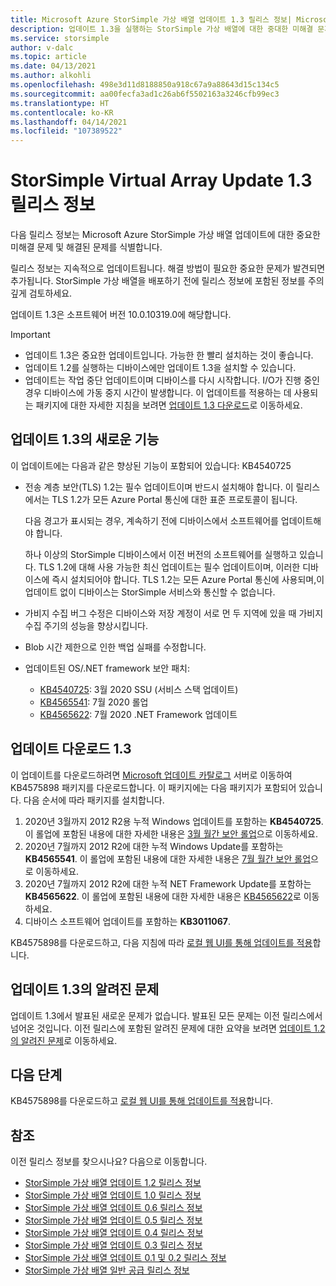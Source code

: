 ```yaml
---
title: Microsoft Azure StorSimple 가상 배열 업데이트 1.3 릴리스 정보| Microsoft Docs
description: 업데이트 1.3을 실행하는 StorSimple 가상 배열에 대한 중대한 미해결 문제 및 해결 방법을 설명합니다.
ms.service: storsimple
author: v-dalc
ms.topic: article
ms.date: 04/13/2021
ms.author: alkohli
ms.openlocfilehash: 498e3d11d8188850a918c67a9a88643d15c134c5
ms.sourcegitcommit: aa00fecfa3ad1c26ab6f5502163a3246cfb99ec3
ms.translationtype: HT
ms.contentlocale: ko-KR
ms.lasthandoff: 04/14/2021
ms.locfileid: "107389522"
---
```

# <a name="storsimple-virtual-array-update-13-release-notes"></a>StorSimple Virtual Array Update 1.3 릴리스 정보

다음 릴리스 정보는 Microsoft Azure StorSimple 가상 배열 업데이트에 대한 중요한 미해결 문제 및 해결된 문제를 식별합니다.

릴리스 정보는 지속적으로 업데이트됩니다. 해결 방법이 필요한 중요한 문제가 발견되면 추가됩니다. StorSimple 가상 배열을 배포하기 전에 릴리스 정보에 포함된 정보를 주의 깊게 검토하세요.

업데이트 1.3은 소프트웨어 버전 10.0.10319.0에 해당합니다.

> [!IMPORTANT]
> - 업데이트 1.3은 중요한 업데이트입니다. 가능한 한 빨리 설치하는 것이 좋습니다.
> - 업데이트 1.2를 실행하는 디바이스에만 업데이트 1.3을 설치할 수 있습니다.
> - 업데이트는 작업 중단 업데이트이며 디바이스를 다시 시작합니다. I/O가 진행 중인 경우 디바이스에 가동 중지 시간이 발생합니다. 이 업데이트를 적용하는 데 사용되는 패키지에 대한 자세한 지침을 보려면 [업데이트 1.3 다운로드](#download-update-13)로 이동하세요.

## <a name="whats-new-in-update-13"></a>업데이트 1.3의 새로운 기능

이 업데이트에는 다음과 같은 향상된 기능이 포함되어 있습니다: KB4540725

- 전송 계층 보안(TLS) 1.2는 필수 업데이트이며 반드시 설치해야 합니다. 이 릴리스에서는 TLS 1.2가 모든 Azure Portal 통신에 대한 표준 프로토콜이 됩니다.
  
   다음 경고가 표시되는 경우, 계속하기 전에 디바이스에서 소프트웨어를 업데이트해야 합니다.

   하나 이상의 StorSimple 디바이스에서 이전 버전의 소프트웨어를 실행하고 있습니다. TLS 1.2에 대해 사용 가능한 최신 업데이트는 필수 업데이트이며, 이러한 디바이스에 즉시 설치되어야 합니다. TLS 1.2는 모든 Azure Portal 통신에 사용되며,이 업데이트 없이 디바이스는 StorSimple 서비스와 통신할 수 없습니다.

- 가비지 수집 버그 수정은 디바이스와 저장 계정이 서로 먼 두 지역에 있을 때 가비지 수집 주기의 성능을 향상시킵니다.
- Blob 시간 제한으로 인한 백업 실패를 수정합니다.
- 업데이트된 OS/.NET framework 보안 패치:
  - [KB4540725](https://support.microsoft.com/topic/servicing-stack-update-for-windows-8-1-rt-8-1-and-server-2012-r2-march-10-2020-cfa082a3-0b58-a8a3-7dc7-ab424de91b86): 3월 2020 SSU (서비스 스택 업데이트)
  - [KB4565541](https://support.microsoft.com/topic/july-14-2020-kb4565541-monthly-rollup-fed6b2b1-3d23-5981-34df-9215a8d8ce01): 7월 2020 롤업
  - [KB4565622](https://support.microsoft.com/topic/security-and-quality-rollup-for-net-framework-4-6-4-6-1-4-6-2-4-7-4-7-1-4-7-2-for-windows-8-1-rt-8-1-and-windows-server-2012-r2-kb4565622-b7320848-1889-a624-da01-719f55ee8a00): 7월 2020 .NET Framework 업데이트

## <a name="download-update-13"></a>업데이트 다운로드 1.3

이 업데이트를 다운로드하려면 [Microsoft 업데이트 카탈로그](https://www.catalog.update.microsoft.com/Home.aspx) 서버로 이동하여 KB4575898 패키지를 다운로드합니다. 이 패키지에는 다음 패키지가 포함되어 있습니다. 다음 순서에 따라 패키지를 설치합니다.

1. 2020년 3월까지 2012 R2용 누적 Windows 업데이트를 포함하는 **KB4540725**. 이 롤업에 포함된 내용에 대한 자세한 내용은 [3월 월간 보안 롤업](https://support.microsoft.com/help/4540725)으로 이동하세요.
1. 2020년 7월까지 2012 R2에 대한 누적 Windows Update를 포함하는 **KB4565541**. 이 롤업에 포함된 내용에 대한 자세한 내용은 [7월 월간 보안 롤업](https://support.microsoft.com/help/4565541)으로 이동하세요.
1. 2020년 7월까지 2012 R2에 대한 누적 NET Framework Update를 포함하는 **KB4565622**. 이 롤업에 포함된 내용에 대한 자세한 내용은 [KB4565622](https://support.microsoft.com/help/4565622)로 이동하세요.<!--The Help link opens the KB. I can't find a monthly rollup. I updated the link text to accurately describe what opens.-->
1. 디바이스 소프트웨어 업데이트를 포함하는 **KB3011067**.

KB4575898를 다운로드하고, 다음 지침에 따라 [로컬 웹 UI를 통해 업데이트를 적용](./storsimple-virtual-array-install-update-11.md#use-the-local-web-ui)합니다.

## <a name="known-issues-in-update-13"></a>업데이트 1.3의 알려진 문제
업데이트 1.3에서 발표된 새로운 문제가 없습니다. 발표된 모든 문제는 이전 릴리스에서 넘어온 것입니다. 이전 릴리스에 포함된 알려진 문제에 대한 요약을 보려면 [업데이트 1.2의 알려진 문제](./storsimple-virtual-array-update-12-release-notes.md#known-issues-in-update-12)로 이동하세요.

## <a name="next-steps"></a>다음 단계
KB4575898를 다운로드하고 [로컬 웹 UI를 통해 업데이트를 적용](./storsimple-virtual-array-install-update-1.md#use-the-local-web-ui)합니다.

## <a name="references"></a>참조
이전 릴리스 정보를 찾으시나요? 다음으로 이동합니다.

- [StorSimple 가상 배열 업데이트 1.2 릴리스 정보](./storsimple-virtual-array-update-12-release-notes.md)
- [StorSimple 가상 배열 업데이트 1.0 릴리스 정보](./storsimple-virtual-array-update-1-release-notes.md)
- [StorSimple 가상 배열 업데이트 0.6 릴리스 정보](./storsimple-virtual-array-update-06-release-notes.md)
- [StorSimple 가상 배열 업데이트 0.5 릴리스 정보](./storsimple-virtual-array-update-05-release-notes.md)
- [StorSimple 가상 배열 업데이트 0.4 릴리스 정보](./storsimple-virtual-array-update-04-release-notes.md)
- [StorSimple 가상 배열 업데이트 0.3 릴리스 정보](./storsimple-ova-update-03-release-notes.md)
- [StorSimple 가상 배열 업데이트 0.1 및 0.2 릴리스 정보](./storsimple-ova-update-01-release-notes.md)
- [StorSimple 가상 배열 일반 공급 릴리스 정보](./storsimple-virtual-array-update-06-release-notes.md)